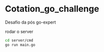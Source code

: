 # Cotation_go_challenge
Desafio da pós go-expert

rodar o server
```bash
cd server/cmd
go run main.go
``` 


